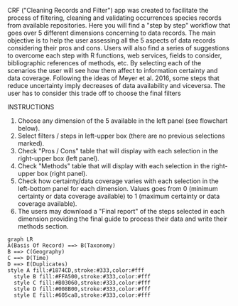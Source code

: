 CRF ("Cleaning Records and Filter") app was created to facilitate the process of filtering, cleaning and validating occurrences species records from available repositories.
Here you will find a "step by step" workflow that goes over 5 different dimensions concerning to data records.
The main objective is to help the user assessing all the 5 aspects of data records considering their pros and cons.
Users will also find a series of suggestions to overcome each step with R functions, web services, fields to consider, bibliographic references of methods, etc. By selecting each of the scenarios the user will see how them affect to information certainty and data coverage.
Following the ideas of Meyer et al. 2016, some steps that reduce uncertainty imply decreases of data availability and viceversa. The user has to consider this trade off to choose the final filters

INSTRUCTIONS
1. Choose any dimension of the 5 available in the left panel (see flowchart below).
2. Select filters / steps in left-upper box (there are no previous selections marked).
3. Check "Pros / Cons" table that will display with each selection in the right-upper box (left panel).
4. Check "Methods" table that will display with each selection in the right-upper box (right panel).
5. Check how certainty/data coverage varies with each selection in the left-bottom panel for each dimension. Values goes from 0 (minimum certainty or data coverage available) to 1 (maximum certainty or data coverage available).
6. The users may download a "Final report" of the steps selected in each dimension providing the final guide to process their data and write their methods section.

```mermaid
graph LR
A(Basis Of Record) ==> B(Taxonomy)
B ==> C(Geography)
C ==> D(Time)
D ==> E(Duplicates)
style A fill:#1874CD,stroke:#333,color:#fff
  style B fill:#FFA500,stroke:#333,color:#fff
  style C fill:#B03060,stroke:#333,color:#fff
  style D fill:#008B00,stroke:#333,color:#fff
  style E fill:#605ca8,stroke:#333,color:#fff
```
